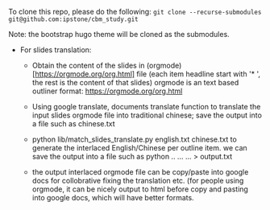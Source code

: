 
To clone this repo, please do the following:
    `git clone --recurse-submodules git@github.com:ipstone/cbm_study.git`

Note: the bootstrap hugo theme will be cloned as the submodules.

* For slides translation:
    - Obtain the content of the slides in
        (orgmode)[https://orgmode.org/org.html] file (each item headline
        start with '* ', the rest is the content of that slides)
        orgmode is an text based outliner format:
            https://orgmode.org/org.html
        

    - Using google translate, documents translate function to translate the 
        input slides orgmode file into traditional chinese; save the output
        into a file such as chinese.txt 
    
    - python lib/match_slides_translate.py english.txt chinese.txt 
      to generate the interlaced English/Chinese per outline item.
        we can save the output into a file such as 
            python .. ... ... > output.txt

    - the output interlaced orgmode file can be copy/paste into google docs
        for collobrative fixing the translation etc.
        (for people using orgmode, it can be nicely output to html before copy
        and pasting into google docs, which will have better formats.
